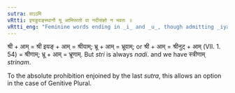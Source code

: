 ```yaml
---
sutra: वाऽऽमि
vRtti: इयङुवङ्स्थानौ यू आमिपरतो वा नदीसंज्ञो न भवतः ॥
vRtti_eng: "Feminine words ending in _i_ and _u_, though admitting _iyan_ and _uvan_ substitutes, are optionally termed _Nadi_, when the affix _am_ (Gen Pl.) follows, but not so the word _stri_, which is always _Nadi_."
---
```

श्री + आम् = श्री इयङ् + आम् = श्रीयाम्; भ्रू + आम् = भ्रूवाम्; or श्री + आम् = श्रीनुट् + आम् (VII. 1. 54) = श्रीणाम्; भ्रू + आम् = भ्रूणाम्. But _stri_ is always _nadi_. and we have स्त्रीणाम् _strinam_.

To the absolute prohibition enjoined by the last _sutra_, this allows an option in the case of Genitive Plural.
